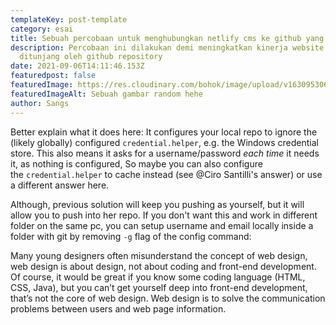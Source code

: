 ```yaml
---
templateKey: post-template
category: esai
title: Sebuah percobaan untuk menghubungkan netlify cms ke github yang baru
description: Percobaan ini dilakukan demi meningkatkan kinerja website yang
  ditunjang oleh github repository
date: 2021-09-06T14:11:46.153Z
featuredpost: false
featuredImage: https://res.cloudinary.com/bohok/image/upload/v1630953063/samples/food/dessert.jpg
featuredImageAlt: Sebuah gambar random hehe
author: Sangs
---
```


Better explain what it does here: It configures your local repo to ignore the (likely globally) configured `credential.helper`, e.g. the Windows credential store. This also means it asks for a username/password *each time* it needs it, as nothing is configured, So maybe you can also configure the `credential.helper` to cache instead (see @Ciro Santilli's answer) or use a different answer here.

Although, previous solution will keep you pushing as yourself, but it will allow you to push into her repo. If you don't want this and work in different folder on the same pc, you can setup username and email locally inside a folder with git by removing `-g` flag of the config command:

Many young designers often misunderstand the concept of web design, web design is about design, not about coding and front-end development. Of course, it would be great if you know some coding language (HTML, CSS, Java), but you can’t get yourself deep into front-end development, that’s not the core of web design. Web design is to solve the communication problems between users and web page information.
